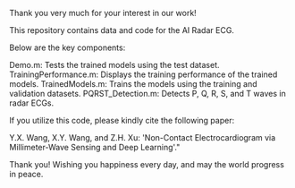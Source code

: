
Thank you very much for your interest in our work!

This repository contains data and code for the AI Radar ECG. 

Below are the key components:

Demo.m: Tests the trained models using the test dataset.
TrainingPerformance.m: Displays the training performance of the trained models.
TrainedModels.m: Trains the models using the training and validation datasets.
PQRST_Detection.m: Detects P, Q, R, S, and T waves in radar ECGs.

If you utilize this code, please kindly cite the following paper:

Y.X. Wang, X.Y. Wang, and Z.H. Xu: 'Non-Contact Electrocardiogram via Millimeter-Wave Sensing and Deep Learning'."

Thank you!
Wishing you happiness every day, and may the world progress in peace.
